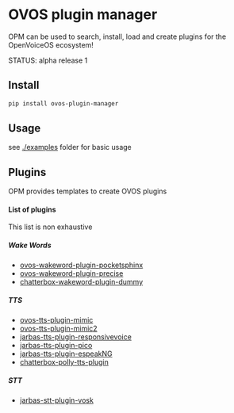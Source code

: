 # OVOS plugin manager

OPM can be used to search, install, load and create plugins for the OpenVoiceOS ecosystem!

STATUS: alpha release 1

## Install

```bash
pip install ovos-plugin-manager
```

## Usage

see [./examples](examples) folder for basic usage


## Plugins

OPM provides templates to create OVOS plugins

#### List of plugins

This list is non exhaustive 

##### Wake Words
- [ovos-wakeword-plugin-pocketsphinx](https://github.com/OpenVoiceOS/ovos-wakeword-plugin-pocketsphinx)
- [ovos-wakeword-plugin-precise](https://github.com/OpenVoiceOS/ovos-wake-word-plugin-precise)
- [chatterbox-wakeword-plugin-dummy](https://github.com/HelloChatterbox/dummy_wakeword_plugin)

##### TTS
- [ovos-tts-plugin-mimic](https://github.com/OpenVoiceOS/ovos-tts-plugin-mimic)
- [ovos-tts-plugin-mimic2](https://github.com/OpenVoiceOS/ovos-tts-plugin-mimic2)
- [jarbas-tts-plugin-responsivevoice](https://github.com/JarbasLingua/jarbas-tts-plugin-responsivevoice)
- [jarbas-tts-plugin-pico](https://github.com/JarbasLingua/pico-tts-plugin)
- [jarbas-tts-plugin-espeakNG](https://github.com/JarbasLingua/espeakNG-tts-plugin)
- [chatterbox-polly-tts-plugin](https://github.com/HelloChatterbox/chatterbox-polly-tts-plugin)

##### STT
- [jarbas-stt-plugin-vosk](https://github.com/JarbasLingua/jarbas-stt-plugin-vosk)
